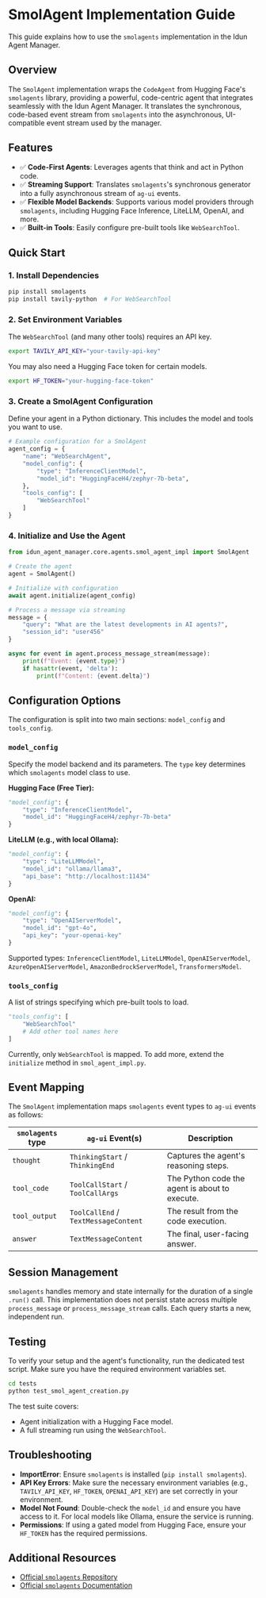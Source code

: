# SmolAgent Implementation Guide

This guide explains how to use the `smolagents` implementation in the Idun Agent Manager.

## Overview

The `SmolAgent` implementation wraps the `CodeAgent` from Hugging Face's `smolagents` library, providing a powerful, code-centric agent that integrates seamlessly with the Idun Agent Manager. It translates the synchronous, code-based event stream from `smolagents` into the asynchronous, UI-compatible event stream used by the manager.

## Features

- ✅ **Code-First Agents**: Leverages agents that think and act in Python code.
- ✅ **Streaming Support**: Translates `smolagents`'s synchronous generator into a fully asynchronous stream of `ag-ui` events.
- ✅ **Flexible Model Backends**: Supports various model providers through `smolagents`, including Hugging Face Inference, LiteLLM, OpenAI, and more.
- ✅ **Built-in Tools**: Easily configure pre-built tools like `WebSearchTool`.

## Quick Start

### 1. Install Dependencies

```bash
pip install smolagents
pip install tavily-python  # For WebSearchTool
```

### 2. Set Environment Variables
The `WebSearchTool` (and many other tools) requires an API key.

```bash
export TAVILY_API_KEY="your-tavily-api-key"
```
You may also need a Hugging Face token for certain models.
```bash
export HF_TOKEN="your-hugging-face-token"
```

### 3. Create a SmolAgent Configuration

Define your agent in a Python dictionary. This includes the model and tools you want to use.

```python
# Example configuration for a SmolAgent
agent_config = {
    "name": "WebSearchAgent",
    "model_config": {
        "type": "InferenceClientModel",
        "model_id": "HuggingFaceH4/zephyr-7b-beta",
    },
    "tools_config": [
        "WebSearchTool"
    ]
}
```

### 4. Initialize and Use the Agent

```python
from idun_agent_manager.core.agents.smol_agent_impl import SmolAgent

# Create the agent
agent = SmolAgent()

# Initialize with configuration
await agent.initialize(agent_config)

# Process a message via streaming
message = {
    "query": "What are the latest developments in AI agents?",
    "session_id": "user456"
}

async for event in agent.process_message_stream(message):
    print(f"Event: {event.type}")
    if hasattr(event, 'delta'):
        print(f"Content: {event.delta}")
```

## Configuration Options

The configuration is split into two main sections: `model_config` and `tools_config`.

### `model_config`
Specify the model backend and its parameters. The `type` key determines which `smolagents` model class to use.

**Hugging Face (Free Tier):**
```python
"model_config": {
    "type": "InferenceClientModel",
    "model_id": "HuggingFaceH4/zephyr-7b-beta"
}
```

**LiteLLM (e.g., with local Ollama):**
```python
"model_config": {
    "type": "LiteLLMModel",
    "model_id": "ollama/llama3",
    "api_base": "http://localhost:11434"
}
```

**OpenAI:**
```python
"model_config": {
    "type": "OpenAIServerModel",
    "model_id": "gpt-4o",
    "api_key": "your-openai-key"
}
```

Supported types: `InferenceClientModel`, `LiteLLMModel`, `OpenAIServerModel`, `AzureOpenAIServerModel`, `AmazonBedrockServerModel`, `TransformersModel`.

### `tools_config`
A list of strings specifying which pre-built tools to load.

```python
"tools_config": [
    "WebSearchTool"
    # Add other tool names here
]
```
Currently, only `WebSearchTool` is mapped. To add more, extend the `initialize` method in `smol_agent_impl.py`.

## Event Mapping

The `SmolAgent` implementation maps `smolagents` event types to `ag-ui` events as follows:

| `smolagents` type | `ag-ui` Event(s) | Description |
|---|---|---|
| `thought` | `ThinkingStart` / `ThinkingEnd` | Captures the agent's reasoning steps. |
| `tool_code` | `ToolCallStart` / `ToolCallArgs` | The Python code the agent is about to execute. |
| `tool_output` | `ToolCallEnd` / `TextMessageContent` | The result from the code execution. |
| `answer` | `TextMessageContent` | The final, user-facing answer. |

## Session Management

`smolagents` handles memory and state internally for the duration of a single `.run()` call. This implementation does not persist state across multiple `process_message` or `process_message_stream` calls. Each query starts a new, independent run.

## Testing

To verify your setup and the agent's functionality, run the dedicated test script. Make sure you have the required environment variables set.

```bash
cd tests
python test_smol_agent_creation.py
```

The test suite covers:
- Agent initialization with a Hugging Face model.
- A full streaming run using the `WebSearchTool`.

## Troubleshooting

- **ImportError**: Ensure `smolagents` is installed (`pip install smolagents`).
- **API Key Errors**: Make sure the necessary environment variables (e.g., `TAVILY_API_KEY`, `HF_TOKEN`, `OPENAI_API_KEY`) are set correctly in your environment.
- **Model Not Found**: Double-check the `model_id` and ensure you have access to it. For local models like Ollama, ensure the service is running.
- **Permissions**: If using a gated model from Hugging Face, ensure your `HF_TOKEN` has the required permissions.

## Additional Resources

- [Official `smolagents` Repository](https://github.com/huggingface/smolagents)
- [Official `smolagents` Documentation](https://huggingface.co/docs/smolagents/en/index)
